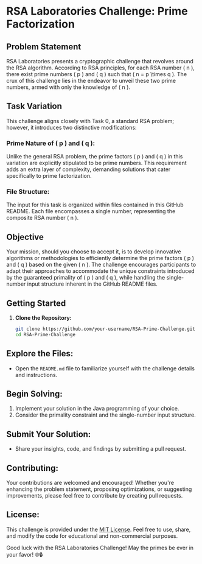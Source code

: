 # RSA Laboratories Challenge: Prime Factorization

## Problem Statement

RSA Laboratories presents a cryptographic challenge that revolves around the RSA algorithm. According to RSA principles, for each RSA number \( n \), there exist prime numbers \( p \) and \( q \) such that \( n = p \times q \). The crux of this challenge lies in the endeavor to unveil these two prime numbers, armed with only the knowledge of \( n \).

## Task Variation

This challenge aligns closely with Task 0, a standard RSA problem; however, it introduces two distinctive modifications:

### Prime Nature of \( p \) and \( q \):

Unlike the general RSA problem, the prime factors \( p \) and \( q \) in this variation are explicitly stipulated to be prime numbers. This requirement adds an extra layer of complexity, demanding solutions that cater specifically to prime factorization.

### File Structure:

The input for this task is organized within files contained in this GitHub README. Each file encompasses a single number, representing the composite RSA number \( n \).

## Objective

Your mission, should you choose to accept it, is to develop innovative algorithms or methodologies to efficiently determine the prime factors \( p \) and \( q \) based on the given \( n \). The challenge encourages participants to adapt their approaches to accommodate the unique constraints introduced by the guaranteed primality of \( p \) and \( q \), while handling the single-number input structure inherent in the GitHub README files.

## Getting Started

1. **Clone the Repository:**
   ```bash
   git clone https://github.com/your-username/RSA-Prime-Challenge.git
   cd RSA-Prime-Challenge

## Explore the Files:

- Open the `README.md` file to familiarize yourself with the challenge details and instructions.

## Begin Solving:

1. Implement your solution in the Java programming of your choice.
2. Consider the primality constraint and the single-number input structure.

## Submit Your Solution:

- Share your insights, code, and findings by submitting a pull request.

## Contributing:

Your contributions are welcomed and encouraged! Whether you're enhancing the problem statement, proposing optimizations, or suggesting improvements, please feel free to contribute by creating pull requests.

## License:

This challenge is provided under the [MIT License](LICENSE). Feel free to use, share, and modify the code for educational and non-commercial purposes.

Good luck with the RSA Laboratories Challenge! May the primes be ever in your favor! 🌐🔒


